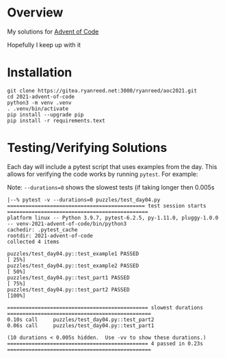 # Overview

My solutions for [Advent of Code](https://adventofcode.com)

Hopefully I keep up with it


# Installation
```
git clone https://gitea.ryanreed.net:3000/ryanreed/aoc2021.git
cd 2021-advent-of-code
python3 -m venv .venv
. .venv/bin/activate
pip install --upgrade pip
pip install -r requirements.text
```


# Testing/Verifying Solutions

Each day will include a pytest script that uses examples from the day.
This allows for verifying the code works by running `pytest`. For example:


Note: `--durations=0` shows the slowest tests (if taking longer then 0.005s

```
|--% pytest -v --durations=0 puzzles/test_day04.py
============================================= test session starts ==============================================
platform linux -- Python 3.9.7, pytest-6.2.5, py-1.11.0, pluggy-1.0.0 -- venv-2021-advent-of-code/bin/python3
cachedir: .pytest_cache
rootdir: 2021-advent-of-code
collected 4 items

puzzles/test_day04.py::test_example1 PASSED                                                              [ 25%]
puzzles/test_day04.py::test_example2 PASSED                                                              [ 50%]
puzzles/test_day04.py::test_part1 PASSED                                                                 [ 75%]
puzzles/test_day04.py::test_part2 PASSED                                                                 [100%]

============================================== slowest durations ===============================================
0.10s call     puzzles/test_day04.py::test_part2
0.06s call     puzzles/test_day04.py::test_part1

(10 durations < 0.005s hidden.  Use -vv to show these durations.)
============================================== 4 passed in 0.23s ===============================================
```

